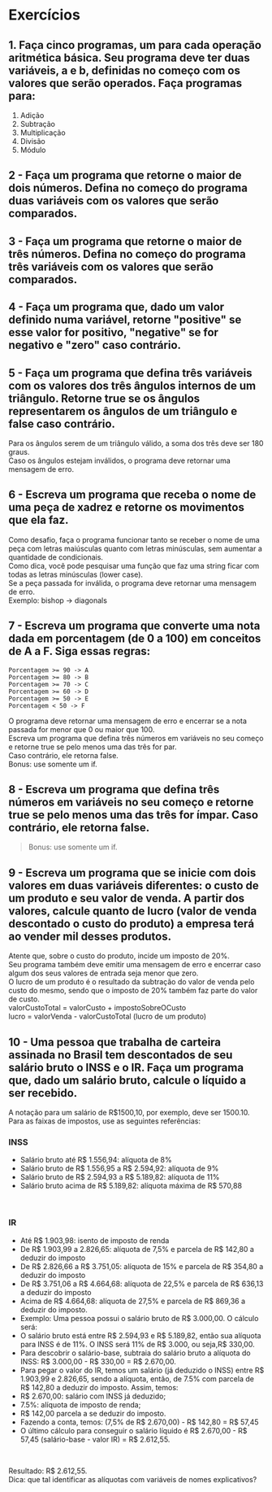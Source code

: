 # Exercícios 

## 1. Faça cinco programas, um para cada operação aritmética básica. Seu programa deve ter duas variáveis, a e b, definidas no começo com os valores que serão operados. Faça programas para:

1. Adição
2. Subtração
3. Multiplicação
4. Divisão
5. Módulo

## 2 - Faça um programa que retorne o maior de dois números. Defina no começo do programa duas variáveis com os valores que serão comparados.

## 3 - Faça um programa que retorne o maior de três números. Defina no começo do programa três variáveis com os valores que serão comparados.

## 4 - Faça um programa que, dado um valor definido numa variável, retorne "positive" se esse valor for positivo, "negative" se for negativo e "zero" caso contrário.

## 5 - Faça um programa que defina três variáveis com os valores dos três ângulos internos de um triângulo. Retorne true se os ângulos representarem os ângulos de um triângulo e false caso contrário.

Para os ângulos serem de um triângulo válido, a soma dos três deve ser 180 graus. <br/>
Caso os ângulos estejam inválidos, o programa deve retornar uma mensagem de erro. <br/>

## 6 - Escreva um programa que receba o nome de uma peça de xadrez e retorne os movimentos que ela faz.

Como desafio, faça o programa funcionar tanto se receber o nome de uma peça com letras maiúsculas quanto com letras minúsculas, sem aumentar a quantidade de condicionais. <br/>
Como dica, você pode pesquisar uma função que faz uma string ficar com todas as letras minúsculas (lower case). <br/>
Se a peça passada for inválida, o programa deve retornar uma mensagem de erro. <br/>
Exemplo: bishop -> diagonals <br/>

## 7 - Escreva um programa que converte uma nota dada em porcentagem (de 0 a 100) em conceitos de A a F. Siga essas regras:

```
Porcentagem >= 90 -> A
Porcentagem >= 80 -> B
Porcentagem >= 70 -> C
Porcentagem >= 60 -> D
Porcentagem >= 50 -> E
Porcentagem < 50 -> F
```

O programa deve retornar uma mensagem de erro e encerrar se a nota passada for menor que 0 ou maior que 100. <br/>
Escreva um programa que defina três números em variáveis no seu começo e retorne true se pelo menos uma das três for par. <br/>
Caso contrário, ele retorna false. <br/>
Bonus: use somente um if. <br/>

## 8 - Escreva um programa que defina três números em variáveis no seu começo e retorne true se pelo menos uma das três for ímpar. Caso contrário, ele retorna false.

>Bonus: use somente um if.

## 9 - Escreva um programa que se inicie com dois valores em duas variáveis diferentes: o custo de um produto e seu valor de venda. A partir dos valores, calcule quanto de lucro (valor de venda descontado o custo do produto) a empresa terá ao vender mil desses produtos.

Atente que, sobre o custo do produto, incide um imposto de 20%. <br/>
Seu programa também deve emitir uma mensagem de erro e encerrar caso algum dos seus valores de entrada seja menor que zero. <br/>
O lucro de um produto é o resultado da subtração do valor de venda pelo custo do mesmo, sendo que o imposto de 20% também faz parte do valor de custo. <br/>
valorCustoTotal = valorCusto + impostoSobreOCusto <br/>
lucro = valorVenda - valorCustoTotal (lucro de um produto) <br/>

## 10 - Uma pessoa que trabalha de carteira assinada no Brasil tem descontados de seu salário bruto o INSS e o IR. Faça um programa que, dado um salário bruto, calcule o líquido a ser recebido.

A notação para um salário de R$1500,10, por exemplo, deve ser 1500.10. Para as faixas de impostos, use as seguintes referências: <br/>

### INSS <br/>
* Salário bruto até R$ 1.556,94: alíquota de 8% <br/>
* Salário bruto de R$ 1.556,95 a R$ 2.594,92: alíquota de 9% <br/>
* Salário bruto de R$ 2.594,93 a R$ 5.189,82: alíquota de 11% <br/>
* Salário bruto acima de R$ 5.189,82: alíquota máxima de R$ 570,88 <br/>

<br/>

### IR <br/>
* Até R$ 1.903,98: isento de imposto de renda <br/>
* De R$ 1.903,99 a 2.826,65: alíquota de 7,5% e parcela de R$ 142,80 a deduzir do imposto <br/>
* De R$ 2.826,66 a R$ 3.751,05: alíquota de 15% e parcela de R$ 354,80 a deduzir do imposto <br/>
* De R$ 3.751,06 a R$ 4.664,68: alíquota de 22,5% e parcela de R$ 636,13 a deduzir do imposto <br/>
* Acima de R$ 4.664,68: alíquota de 27,5% e parcela de R$ 869,36 a deduzir do imposto. <br/>
* Exemplo: Uma pessoa possui o salário bruto de R$ 3.000,00. O cálculo será: <br/>
* O salário bruto está entre R$ 2.594,93 e R$ 5.189,82, então sua alíquota para INSS é de 11%. O INSS será 11% de R$ 3.000, ou seja,R$ 330,00. <br/>
* Para descobrir o salário-base, subtraia do salário bruto a alíquota do INSS: R$ 3.000,00 - R$ 330,00 = R$ 2.670,00. <br/>
* Para pegar o valor do IR, temos um salário (já deduzido o INSS) entre R$ 1.903,99 e 2.826,65, sendo a alíquota, então, de 7.5% com parcela de R$ 142,80 a deduzir do imposto. Assim, temos: <br/>
* R$ 2.670,00: salário com INSS já deduzido; <br/>
* 7.5%: alíquota de imposto de renda; <br/>
* R$ 142,00 parcela a se deduzir do imposto. <br/>
* Fazendo a conta, temos: (7,5% de R$ 2.670,00) - R$ 142,80 = R$ 57,45 <br/>
* O último cálculo para conseguir o salário líquido é R$ 2.670,00 - R$ 57,45 (salário-base - valor IR) = R$ 2.612,55. <br/>

<br/>

Resultado: R$ 2.612,55. <br/>
Dica: que tal identificar as alíquotas com variáveis de nomes explicativos?
